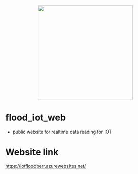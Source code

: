 <p align="center">
  <img width="300" height="300" src="https://github.com/codecinn27/flood_iot_web/assets/103735025/aa9c1eef-15e5-4211-9706-2665973fc4f8">
</p>

# flood_iot_web
- public website for realtime data reading for IOT 

# Website link
https://iotfloodberr.azurewebsites.net/
